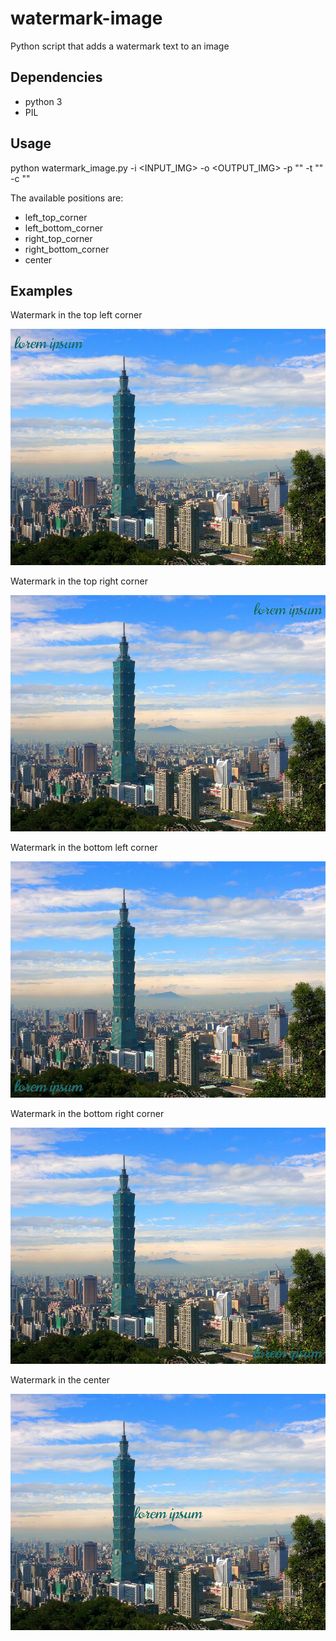 # watermark-image
Python script that adds a watermark text to an image

## Dependencies
- python 3
- PIL

## Usage

python watermark_image.py -i <INPUT_IMG> -o <OUTPUT_IMG> -p "<POSITION>" -t "<TEXT>" -c "<COLOR>"

The available positions are:
- left_top_corner
- left_bottom_corner
- right_top_corner
- right_bottom_corner
- center

## Examples

Watermark in the top left corner

![Alt text](examples/left_top.jpg?raw=true "Watermark in the top left corner")

Watermark in the top right corner

![Alt text](examples/right_top.jpg?raw=true "Watermark in the top right corner")

Watermark in the bottom left corner

![Alt text](examples/left_bottom.jpg?raw=true "Watermark in the bottom left corner")

Watermark in the bottom right corner

![Alt text](examples/right_bottom.jpg?raw=true "Watermark in the bottom right corner")

Watermark in the center

![Alt text](examples/center.jpg?raw=true "Watermark in the center")

